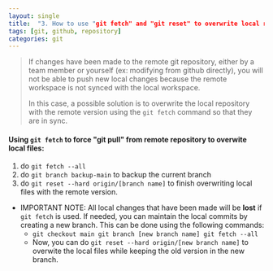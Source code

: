 ```yaml
---
layout: single
title:  "3. How to use "git fetch" and "git reset" to overwrite local repository with remote version"
tags: [git, github, repository]
categories: git
---
```


> If changes have been made to the remote git repository, either by a team member or yourself (ex: modifying from github directly), you will not be able to push new local changes because the remote workspace is not synced with the local workspace. 
>
> In this case, a possible solution is to overwrite the local repository with the remote version using the `git fetch` command so that they are in sync. 

#### Using `git fetch` to force "git pull" from remote repository to overwite local files:

1. do `git fetch --all` 
2. do `git branch backup-main` to backup the current branch
3. do `git reset --hard origin/[branch name]` to finish overwriting local files with the remote version. 



- IMPORTANT NOTE: All local changes that have been made will be **lost** if `git fetch` is used. If needed, you can maintain the local commits by creating a new branch. This can be done using the following commands:
  - `git checkout main
    git branch [new branch name]
    git fetch --all`
  - Now, you can do `git reset --hard origin/[new branch name]` to overwite the local files while keeping the old version in the new branch. 
